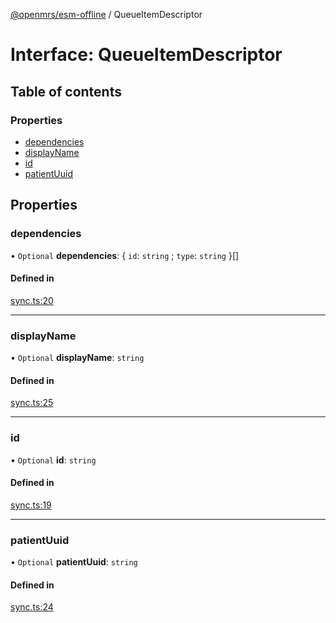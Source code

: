[@openmrs/esm-offline](../API.md) / QueueItemDescriptor

# Interface: QueueItemDescriptor

## Table of contents

### Properties

- [dependencies](QueueItemDescriptor.md#dependencies)
- [displayName](QueueItemDescriptor.md#displayname)
- [id](QueueItemDescriptor.md#id)
- [patientUuid](QueueItemDescriptor.md#patientuuid)

## Properties

### dependencies

• `Optional` **dependencies**: { `id`: `string` ; `type`: `string`  }[]

#### Defined in

[sync.ts:20](https://github.com/openmrs/openmrs-esm-core/blob/master/packages/framework/esm-offline/src/sync.ts#L20)

___

### displayName

• `Optional` **displayName**: `string`

#### Defined in

[sync.ts:25](https://github.com/openmrs/openmrs-esm-core/blob/master/packages/framework/esm-offline/src/sync.ts#L25)

___

### id

• `Optional` **id**: `string`

#### Defined in

[sync.ts:19](https://github.com/openmrs/openmrs-esm-core/blob/master/packages/framework/esm-offline/src/sync.ts#L19)

___

### patientUuid

• `Optional` **patientUuid**: `string`

#### Defined in

[sync.ts:24](https://github.com/openmrs/openmrs-esm-core/blob/master/packages/framework/esm-offline/src/sync.ts#L24)
